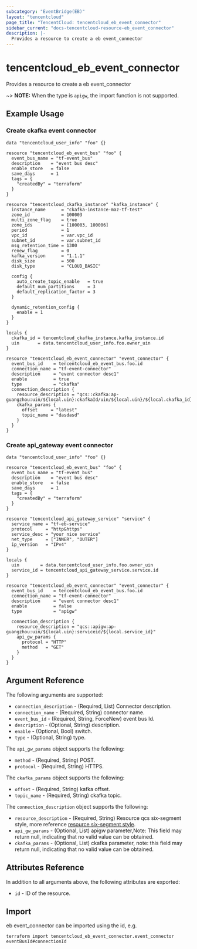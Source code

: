 ```yaml
---
subcategory: "EventBridge(EB)"
layout: "tencentcloud"
page_title: "TencentCloud: tencentcloud_eb_event_connector"
sidebar_current: "docs-tencentcloud-resource-eb_event_connector"
description: |-
  Provides a resource to create a eb event_connector
---
```


# tencentcloud_eb_event_connector

Provides a resource to create a eb event_connector

~> **NOTE:** When the type is `apigw`, the import function is not supported.

## Example Usage

### Create ckafka event connector

```hcl
data "tencentcloud_user_info" "foo" {}

resource "tencentcloud_eb_event_bus" "foo" {
  event_bus_name = "tf-event_bus"
  description    = "event bus desc"
  enable_store   = false
  save_days      = 1
  tags = {
    "createdBy" = "terraform"
  }
}

resource "tencentcloud_ckafka_instance" "kafka_instance" {
  instance_name      = "ckafka-instance-maz-tf-test"
  zone_id            = 100003
  multi_zone_flag    = true
  zone_ids           = [100003, 100006]
  period             = 1
  vpc_id             = var.vpc_id
  subnet_id          = var.subnet_id
  msg_retention_time = 1300
  renew_flag         = 0
  kafka_version      = "1.1.1"
  disk_size          = 500
  disk_type          = "CLOUD_BASIC"

  config {
    auto_create_topic_enable   = true
    default_num_partitions     = 3
    default_replication_factor = 3
  }

  dynamic_retention_config {
    enable = 1
  }
}

locals {
  ckafka_id = tencentcloud_ckafka_instance.kafka_instance.id
  uin       = data.tencentcloud_user_info.foo.owner_uin
}

resource "tencentcloud_eb_event_connector" "event_connector" {
  event_bus_id    = tencentcloud_eb_event_bus.foo.id
  connection_name = "tf-event-connector"
  description     = "event connector desc1"
  enable          = true
  type            = "ckafka"
  connection_description {
    resource_description = "qcs::ckafka:ap-guangzhou:uin/${local.uin}:ckafkaId/uin/${local.uin}/${local.ckafka_id}"
    ckafka_params {
      offset     = "latest"
      topic_name = "dasdasd"
    }
  }
}
```

### Create api_gateway event connector

```hcl
data "tencentcloud_user_info" "foo" {}

resource "tencentcloud_eb_event_bus" "foo" {
  event_bus_name = "tf-event_bus"
  description    = "event bus desc"
  enable_store   = false
  save_days      = 1
  tags = {
    "createdBy" = "terraform"
  }
}

resource "tencentcloud_api_gateway_service" "service" {
  service_name = "tf-eb-service"
  protocol     = "http&https"
  service_desc = "your nice service"
  net_type     = ["INNER", "OUTER"]
  ip_version   = "IPv4"
}

locals {
  uin        = data.tencentcloud_user_info.foo.owner_uin
  service_id = tencentcloud_api_gateway_service.service.id
}

resource "tencentcloud_eb_event_connector" "event_connector" {
  event_bus_id    = tencentcloud_eb_event_bus.foo.id
  connection_name = "tf-event-connector"
  description     = "event connector desc1"
  enable          = false
  type            = "apigw"

  connection_description {
    resource_description = "qcs::apigw:ap-guangzhou:uin/${local.uin}:serviceid/${local.service_id}"
    api_gw_params {
      protocol = "HTTP"
      method   = "GET"
    }
  }
}
```

## Argument Reference

The following arguments are supported:

* `connection_description` - (Required, List) Connector description.
* `connection_name` - (Required, String) connector name.
* `event_bus_id` - (Required, String, ForceNew) event bus Id.
* `description` - (Optional, String) description.
* `enable` - (Optional, Bool) switch.
* `type` - (Optional, String) type.

The `api_gw_params` object supports the following:

* `method` - (Required, String) POST.
* `protocol` - (Required, String) HTTPS.

The `ckafka_params` object supports the following:

* `offset` - (Required, String) kafka offset.
* `topic_name` - (Required, String) ckafka  topic.

The `connection_description` object supports the following:

* `resource_description` - (Required, String) Resource qcs six-segment style, more reference [resource six-segment style](https://cloud.tencent.com/document/product/598/10606).
* `api_gw_params` - (Optional, List) apigw parameter,Note: This field may return null, indicating that no valid value can be obtained.
* `ckafka_params` - (Optional, List) ckafka parameter, note: this field may return null, indicating that no valid value can be obtained.

## Attributes Reference

In addition to all arguments above, the following attributes are exported:

* `id` - ID of the resource.



## Import

eb event_connector can be imported using the id, e.g.

```
terraform import tencentcloud_eb_event_connector.event_connector eventBusId#connectionId
```

